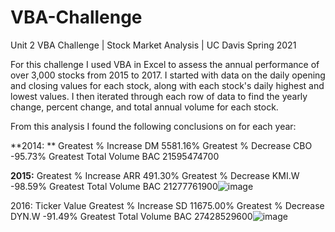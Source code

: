 # VBA-Challenge
Unit 2 VBA Challenge | Stock Market Analysis | UC Davis Spring 2021

For this challenge I used VBA in Excel to assess the annual performance of over 3,000 stocks from 2015 to 2017. I started with data on the daily opening and closing values for each stock, along with each stock's daily highest and lowest values. I then iterated through each row of data to find the yearly change, percent change, and total annual volume for each stock.

From this analysis I found the following conclusions on for each year:

**2014: **
Greatest % Increase	DM	5581.16%
Greatest % Decrease	CBO	-95.73%
Greatest Total Volume	BAC	21595474700


**2015:**
Greatest % Increase	ARR	491.30%
Greatest % Decrease	KMI.W	-98.59%
Greatest Total Volume	BAC	21277761900![image](https://user-images.githubusercontent.com/26308909/119279882-42f11c00-bbe3-11eb-8deb-5c6a4c3415a7.png)

2016:
Ticker	Value
Greatest % Increase	SD	11675.00%
Greatest % Decrease	DYN.W	-91.49%
Greatest Total Volume	BAC	27428529600![image](https://user-images.githubusercontent.com/26308909/119279888-4be1ed80-bbe3-11eb-9b3f-1c03c28cb8ea.png)
